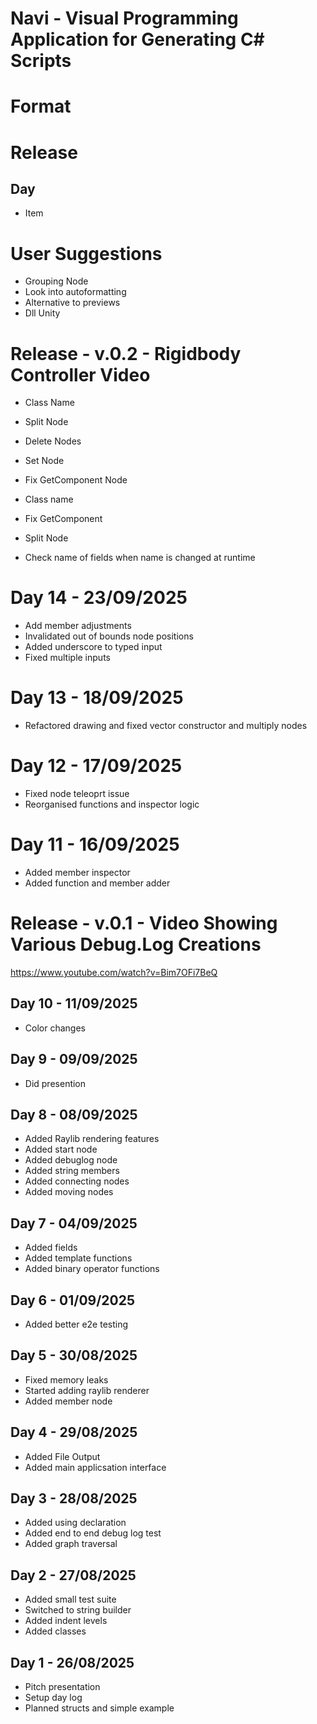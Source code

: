 # Navi - Visual Programming Application for Generating C# Scripts

# Format
# Release
## Day
- Item

# User Suggestions
- Grouping Node
- Look into autoformatting
- Alternative to previews
- Dll Unity

# Release - v.0.2 - Rigidbody Controller Video
- Class Name
- Split Node
- Delete Nodes
- Set Node
- Fix GetComponent Node

- Class name
- Fix GetComponent
- Split Node
- Check name of fields when name is changed at runtime

# Day 14 - 23/09/2025
- Add member adjustments
- Invalidated out of bounds node positions
- Added underscore to typed input
- Fixed multiple inputs

# Day 13 - 18/09/2025
- Refactored drawing and fixed vector constructor and multiply nodes

# Day 12 - 17/09/2025
- Fixed node teleoprt issue
- Reorganised functions and inspector logic

# Day 11 - 16/09/2025
- Added member inspector
- Added function and member adder

# Release - v.0.1 - Video Showing Various Debug.Log Creations
https://www.youtube.com/watch?v=Bim7OFi7BeQ

## Day 10 - 11/09/2025
- Color changes

## Day 9 - 09/09/2025
- Did presention

## Day 8 - 08/09/2025
- Added Raylib rendering features
- Added start node
- Added debuglog node
- Added string members
- Added connecting nodes
- Added moving nodes

## Day 7 - 04/09/2025
- Added fields
- Added template functions
- Added binary operator functions

## Day 6 - 01/09/2025
- Added better e2e testing

## Day 5 - 30/08/2025
- Fixed memory leaks
- Started adding raylib renderer
- Added member node

## Day 4 - 29/08/2025
- Added File Output
- Added main applicsation interface

## Day 3 - 28/08/2025
- Added using declaration
- Added end to end debug log test
- Added graph traversal

## Day 2 - 27/08/2025
- Added small test suite
- Switched to string builder 
- Added indent levels
- Added classes

## Day 1 - 26/08/2025
- Pitch presentation
- Setup day log
- Planned structs and simple example

